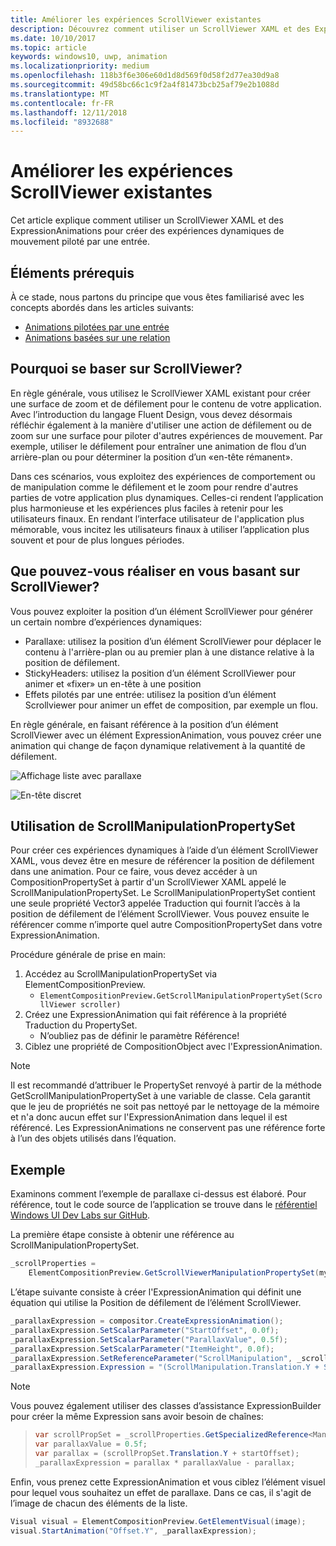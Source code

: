 ```yaml
---
title: Améliorer les expériences ScrollViewer existantes
description: Découvrez comment utiliser un ScrollViewer XAML et des ExpressionAnimations pour créer des expériences dynamiques de mouvement piloté par une entrée.
ms.date: 10/10/2017
ms.topic: article
keywords: windows10, uwp, animation
ms.localizationpriority: medium
ms.openlocfilehash: 118b3f6e306e60d1d8d569f0d58f2d77ea30d9a8
ms.sourcegitcommit: 49d58bc66c1c9f2a4f81473bcb25af79e2b1088d
ms.translationtype: MT
ms.contentlocale: fr-FR
ms.lasthandoff: 12/11/2018
ms.locfileid: "8932688"
---
```

# <a name="enhance-existing-scrollviewer-experiences"></a>Améliorer les expériences ScrollViewer existantes

Cet article explique comment utiliser un ScrollViewer XAML et des ExpressionAnimations pour créer des expériences dynamiques de mouvement piloté par une entrée.

## <a name="prerequisites"></a>Éléments prérequis

À ce stade, nous partons du principe que vous êtes familiarisé avec les concepts abordés dans les articles suivants:

- [Animations pilotées par une entrée](input-driven-animations.md)
- [Animations basées sur une relation](relation-animations.md)

## <a name="why-build-on-top-of-scrollviewer"></a>Pourquoi se baser sur ScrollViewer?

En règle générale, vous utilisez le ScrollViewer XAML existant pour créer une surface de zoom et de défilement pour le contenu de votre application. Avec l’introduction du langage Fluent Design, vous devez désormais réfléchir également à la manière d'utiliser une action de défilement ou de zoom sur une surface pour piloter d'autres expériences de mouvement. Par exemple, utiliser le défilement pour entraîner une animation de flou d’un arrière-plan ou pour déterminer la position d’un «en-tête rémanent».

Dans ces scénarios, vous exploitez des expériences de comportement ou de manipulation comme le défilement et le zoom pour rendre d'autres parties de votre application plus dynamiques. Celles-ci rendent l’application plus harmonieuse et les expériences plus faciles à retenir pour les utilisateurs finaux. En rendant l’interface utilisateur de l'application plus mémorable, vous incitez les utilisateurs finaux à utiliser l’application plus souvent et pour de plus longues périodes.

## <a name="what-can-you-build-on-top-of-scrollviewer"></a>Que pouvez-vous réaliser en vous basant sur ScrollViewer?

Vous pouvez exploiter la position d’un élément ScrollViewer pour générer un certain nombre d’expériences dynamiques:

- Parallaxe: utilisez la position d’un élément ScrollViewer pour déplacer le contenu à l'arrière-plan ou au premier plan à une distance relative à la position de défilement.
- StickyHeaders: utilisez la position d’un élément ScrollViewer pour animer et «fixer» un en-tête à une position
- Effets pilotés par une entrée: utilisez la position d’un élément Scrollviewer pour animer un effet de composition, par exemple un flou.

En règle générale, en faisant référence à la position d’un élément ScrollViewer avec un élément ExpressionAnimation, vous pouvez créer une animation qui change de façon dynamique relativement à la quantité de défilement.

![Affichage liste avec parallaxe](images/animation/parallax.gif)

![En-tête discret](images/animation/shy-header.gif)

## <a name="using-scrollmanipulationpropertyset"></a>Utilisation de ScrollManipulationPropertySet

Pour créer ces expériences dynamiques à l’aide d’un élément ScrollViewer XAML, vous devez être en mesure de référencer la position de défilement dans une animation. Pour ce faire, vous devez accéder à un CompositionPropertySet à partir d'un ScrollViewer XAML appelé le ScrollManipulationPropertySet.
Le ScrollManipulationPropertySet contient une seule propriété Vector3 appelée Traduction qui fournit l’accès à la position de défilement de l’élément ScrollViewer. Vous pouvez ensuite le référencer comme n’importe quel autre CompositionPropertySet dans votre ExpressionAnimation.

Procédure générale de prise en main:

1. Accédez au ScrollManipulationPropertySet via ElementCompositionPreview.
    - `ElementCompositionPreview.GetScrollManipulationPropertySet(ScrollViewer scroller)`
1. Créez une ExpressionAnimation qui fait référence à la propriété Traduction du PropertySet.
    - N’oubliez pas de définir le paramètre Référence!
1. Ciblez une propriété de CompositionObject avec l'ExpressionAnimation.

> [!NOTE]
> Il est recommandé d’attribuer le PropertySet renvoyé à partir de la méthode GetScrollManipulationPropertySet à une variable de classe. Cela garantit que le jeu de propriétés ne soit pas nettoyé par le nettoyage de la mémoire et n'a donc aucun effet sur l'ExpressionAnimation dans lequel il est référencé. Les ExpressionAnimations ne conservent pas une référence forte à l’un des objets utilisés dans l’équation.

## <a name="example"></a>Exemple

Examinons comment l’exemple de parallaxe ci-dessus est élaboré. Pour référence, tout le code source de l’application se trouve dans le [référentiel Windows UI Dev Labs sur GitHub](https://github.com/Microsoft/WindowsUIDevLabs).

La première étape consiste à obtenir une référence au ScrollManipulationPropertySet.

```csharp
_scrollProperties =
    ElementCompositionPreview.GetScrollViewerManipulationPropertySet(myScrollViewer);
```

L’étape suivante consiste à créer l'ExpressionAnimation qui définit une équation qui utilise la Position de défilement de l’élément ScrollViewer.

```csharp
_parallaxExpression = compositor.CreateExpressionAnimation();
_parallaxExpression.SetScalarParameter("StartOffset", 0.0f);
_parallaxExpression.SetScalarParameter("ParallaxValue", 0.5f);
_parallaxExpression.SetScalarParameter("ItemHeight", 0.0f);
_parallaxExpression.SetReferenceParameter("ScrollManipulation", _scrollProperties);
_parallaxExpression.Expression = "(ScrollManipulation.Translation.Y + StartOffset - (0.5 * ItemHeight)) * ParallaxValue - (ScrollManipulation.Translation.Y + StartOffset - (0.5 * ItemHeight))";
```

> [!NOTE]
> Vous pouvez également utiliser des classes d’assistance ExpressionBuilder pour créer la même Expression sans avoir besoin de chaînes:

> ```csharp
> var scrollPropSet = _scrollProperties.GetSpecializedReference<ManipulationPropertySetReferenceNode>();
> var parallaxValue = 0.5f;
> var parallax = (scrollPropSet.Translation.Y + startOffset);
> _parallaxExpression = parallax * parallaxValue - parallax;
> ```

Enfin, vous prenez cette ExpressionAnimation et vous ciblez l’élément visuel pour lequel vous souhaitez un effet de parallaxe. Dans ce cas, il s'agit de l’image de chacun des éléments de la liste.

```csharp
Visual visual = ElementCompositionPreview.GetElementVisual(image);
visual.StartAnimation("Offset.Y", _parallaxExpression);
```